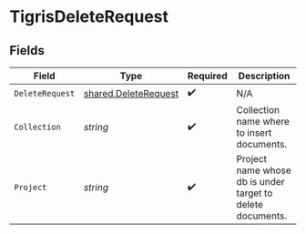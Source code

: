# TigrisDeleteRequest


## Fields

| Field                                                        | Type                                                         | Required                                                     | Description                                                  |
| ------------------------------------------------------------ | ------------------------------------------------------------ | ------------------------------------------------------------ | ------------------------------------------------------------ |
| `DeleteRequest`                                              | [shared.DeleteRequest](../../models/shared/deleterequest.md) | :heavy_check_mark:                                           | N/A                                                          |
| `Collection`                                                 | *string*                                                     | :heavy_check_mark:                                           | Collection name where to insert documents.                   |
| `Project`                                                    | *string*                                                     | :heavy_check_mark:                                           | Project name whose db is under target to delete documents.   |